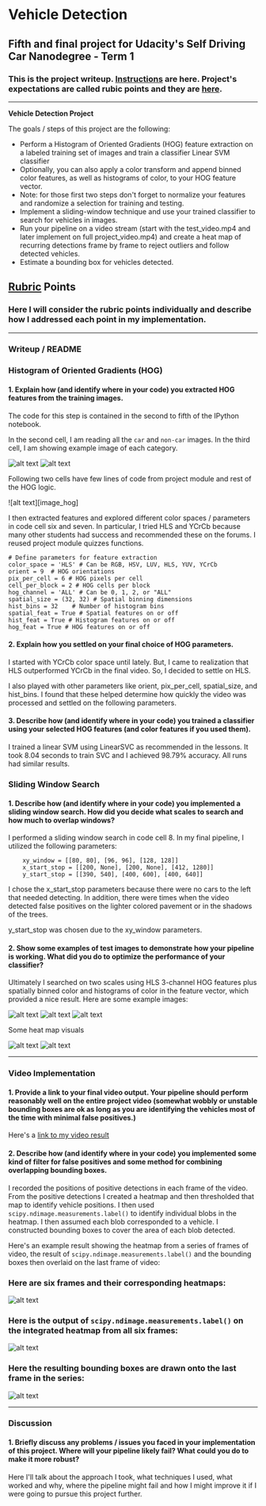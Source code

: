 # **Vehicle Detection** 

## Fifth and final project for Udacity's Self Driving Car Nanodegree - Term 1

### This is the project writeup. [Instructions](Instructions.md) are here. Project's expectations are called rubic points and they are [here](https://review.udacity.com/#!/rubrics/513/view).

---

**Vehicle Detection Project**

The goals / steps of this project are the following:

* Perform a Histogram of Oriented Gradients (HOG) feature extraction on a labeled training set of images and train a classifier Linear SVM classifier
* Optionally, you can also apply a color transform and append binned color features, as well as histograms of color, to your HOG feature vector. 
* Note: for those first two steps don't forget to normalize your features and randomize a selection for training and testing.
* Implement a sliding-window technique and use your trained classifier to search for vehicles in images.
* Run your pipeline on a video stream (start with the test_video.mp4 and later implement on full project_video.mp4) and create a heat map of recurring detections frame by frame to reject outliers and follow detected vehicles.
* Estimate a bounding box for vehicles detected.

[//]: # (Image References)
[image_car]: ./examples/car.png
[image_noncar]: ./examples/non_car.png
[image_noncar]: ./examples/hog.png
[image_car-box]: ./examples/car-box.png
[image_car-box2]: ./examples/car-box2.png
[image_car-box3]: ./examples/car-box3.png
[image_heatmap]: ./examples/heatmap.png
[image_heatmap2]: ./examples/heatmap2.png

[image1]: ./examples/car_not_car.png
[image2]: ./examples/HOG_example.jpg
[image3]: ./examples/sliding_windows.jpg
[image4]: ./examples/sliding_window.jpg
[image5]: ./examples/bboxes_and_heat.png
[image6]: ./examples/labels_map.png
[image7]: ./examples/output_bboxes.png
[video1]: ./project_video.mp4

## [Rubric](https://review.udacity.com/#!/rubrics/513/view) Points
### Here I will consider the rubric points individually and describe how I addressed each point in my implementation.  

---
### Writeup / README

### Histogram of Oriented Gradients (HOG)

#### 1. Explain how (and identify where in your code) you extracted HOG features from the training images.

The code for this step is contained in the second to fifth of the IPython notebook.

In the second cell, I am reading all the `car` and `non-car` images. In the third cell, I am showing example image of each category. 

![alt text][image_car] ![alt text][image_noncar]

Following two cells have few lines of code from project module and rest of the HOG logic.

![alt text][image_hog]

I then extracted features and explored different color spaces / parameters in code cell six and seven. In particular, I tried HLS and YCrCb because many other students had success and recommended these on the forums. I reused project module quizzes functions.


```
# Define parameters for feature extraction
color_space = 'HLS' # Can be RGB, HSV, LUV, HLS, YUV, YCrCb
orient = 9  # HOG orientations
pix_per_cell = 6 # HOG pixels per cell
cell_per_block = 2 # HOG cells per block
hog_channel = 'ALL' # Can be 0, 1, 2, or "ALL"
spatial_size = (32, 32) # Spatial binning dimensions
hist_bins = 32    # Number of histogram bins
spatial_feat = True # Spatial features on or off
hist_feat = True # Histogram features on or off
hog_feat = True # HOG features on or off
```


#### 2. Explain how you settled on your final choice of HOG parameters.

I started with YCrCb color space until lately. But, I came to realization that HLS outperformed YCrCb in the final video. So, I decided to settle on HLS.

I also played with other parameters like orient, pix_per_cell, spatial_size, and hist_bins. I found that these helped determine how quickly the video was processed and settled on the following parameters. 

#### 3. Describe how (and identify where in your code) you trained a classifier using your selected HOG features (and color features if you used them).

I trained a linear SVM using LinearSVC as recommended in the lessons. It took 8.04 seconds to train SVC and I achieved 98.79% accuracy. All runs had similar results.

### Sliding Window Search

#### 1. Describe how (and identify where in your code) you implemented a sliding window search.  How did you decide what scales to search and how much to overlap windows?

I performed a sliding window search in code cell 8. In my final pipeline, I utilized the following parameters:

```
    xy_window = [[80, 80], [96, 96], [128, 128]]
    x_start_stop = [[200, None], [200, None], [412, 1280]]
    y_start_stop = [[390, 540], [400, 600], [400, 640]]
```

I chose the x_start_stop parameters because there were no cars to the left that needed detecting. In addition, there were times when the video detected false positives on the lighter colored pavement or in the shadows of the trees.

y_start_stop was chosen due to the xy_window parameters.

#### 2. Show some examples of test images to demonstrate how your pipeline is working.  What did you do to optimize the performance of your classifier?

Ultimately I searched on two scales using HLS 3-channel HOG features plus spatially binned color and histograms of color in the feature vector, which provided a nice result.  Here are some example images:

![alt text][image_car-box] ![alt text][image_car-box2] ![alt text][image_car-box3]

Some heat map visuals

![alt text][image_heatmap] ![alt text][image_heatmap2] 

---

### Video Implementation

#### 1. Provide a link to your final video output.  Your pipeline should perform reasonably well on the entire project video (somewhat wobbly or unstable bounding boxes are ok as long as you are identifying the vehicles most of the time with minimal false positives.)
Here's a [link to my video result](./project_video.mp4)


#### 2. Describe how (and identify where in your code) you implemented some kind of filter for false positives and some method for combining overlapping bounding boxes.

I recorded the positions of positive detections in each frame of the video.  From the positive detections I created a heatmap and then thresholded that map to identify vehicle positions.  I then used `scipy.ndimage.measurements.label()` to identify individual blobs in the heatmap.  I then assumed each blob corresponded to a vehicle.  I constructed bounding boxes to cover the area of each blob detected.  

Here's an example result showing the heatmap from a series of frames of video, the result of `scipy.ndimage.measurements.label()` and the bounding boxes then overlaid on the last frame of video:

### Here are six frames and their corresponding heatmaps:

![alt text][image5]

### Here is the output of `scipy.ndimage.measurements.label()` on the integrated heatmap from all six frames:
![alt text][image6]

### Here the resulting bounding boxes are drawn onto the last frame in the series:
![alt text][image7]



---

### Discussion

#### 1. Briefly discuss any problems / issues you faced in your implementation of this project.  Where will your pipeline likely fail?  What could you do to make it more robust?

Here I'll talk about the approach I took, what techniques I used, what worked and why, where the pipeline might fail and how I might improve it if I were going to pursue this project further.  

